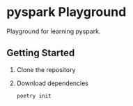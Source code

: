 # pyspark Playground 

Playground for learning pyspark. 

## Getting Started

1. Clone the repository

2. Download dependencies

    ```shell
    poetry init
    ```

